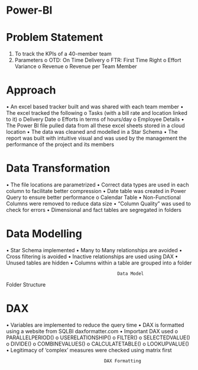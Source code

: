 # Power-BI

# Problem Statement 
1. To track the KPIs of a 40-member team
2. Parameters
o	OTD: On Time Delivery
o	FTR: First Time Right
o	Effort Variance
o	Revenue
o	Revenue per Team Member

# Approach
•	An excel based tracker built and was shared with each team member
•	The excel tracked the following
o	Tasks (with a bill rate and location linked to it)
o	Delivery Date
o	Efforts in terms of hours/day
o	Employee Details
•	The Power BI file pulled data from all these excel sheets stored in a cloud location
•	The data was cleaned and modelled in a Star Schema
•	The report was built with intuitive visual and was used by the management the performance of the project and its members

# Data Transformation 
•	The file locations are parametrized
•	Correct data types are used in each column to facilitate better compression
•	Date table was created in Power Query to ensure better performance
o	Calendar Table
•	Non-Functional Columns were removed to reduce data size
•	“Column Quality” was used to check for errors
•	Dimensional and fact tables are segregated in folders 

# Data Modelling
•	Star Schema implemented
•	Many to Many relationships are avoided
•	Cross filtering is avoided
•	Inactive relationships are used using DAX
•	Unused tables are hidden
•	Columns within a table are grouped into a folder

 
                                              Data Model
 
Folder Structure

# DAX
•	Variables are implemented to reduce the query time
•	DAX is formatted using a website from SQLBI daxformatter.com
•	Important DAX used
o	PARALLELPERIOD()
o	USERELATIONSHIP()
o	FILTER()
o	SELECTEDVALUE()
o	DIVIDE()
o	COMBINEVALUES()
o	CALCULATETABLE()
o	LOOKUPVALUE()
•	Legitimacy of ‘complex’ measures were checked using matrix first
 
                                         DAX Formatting 

